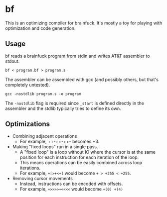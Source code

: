 bf
==

This is an optimizing compiler for brainfuck. It's mostly a toy
for playing with optimization and code generation.

Usage
-----
bf reads a brainfuck program from stdin and writes AT&T assembler to stdout.

`bf < program.bf > program.s`

The assembler can be assembled with gcc (and possibly others, but that's completely untested).

`gcc -nostdlib program.s -o program`

The `-nostdlib` flag is required since `_start` is defined directly in the assembler and the
stdlib typically tries to define its own.


Optimizations
-------------

* Combining adjacent operations
  * For example, ++-++-++- becomes +3.
* Making "fixed loops" run in a single pass.
  * A "fixed loop" is a loop without IO where the cursor is at the same position for each instruction for each iteration of the loop.
  * This means operations can be easily combined across loop iterations.
  * For example, `+[>+<+]` would become `+ > +255 < +255`.
* Removing cursor movements
  * Instead, instructions can be encoded with offsets.
  * For example, `+>>>>+<<<<` would become `+(0) +(4)`
